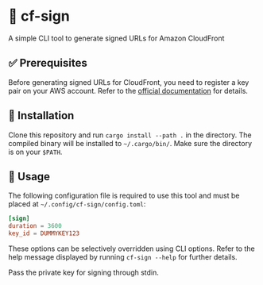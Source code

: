 # 🔐 cf-sign
A simple CLI tool to generate signed URLs for Amazon CloudFront

## ✅ Prerequisites
Before generating signed URLs for CloudFront, you need to register a key pair on your AWS account.
Refer to the [official documentation](https://docs.aws.amazon.com/AmazonCloudFront/latest/DeveloperGuide/private-content-signed-urls.html) for details.

## 💾 Installation
Clone this repository and run `cargo install --path .` in the directory.
The compiled binary will be installed to `~/.cargo/bin/`.
Make sure the directory is on your `$PATH`.

## 🧰 Usage
The following configuration file is required to use this tool and must be placed at `~/.config/cf-sign/config.toml`: 

```toml
[sign]
duration = 3600
key_id = DUMMYKEY123
```

These options can be selectively overridden using CLI options.
Refer to the help message displayed by running `cf-sign --help` for further details.

Pass the private key for signing through stdin.

